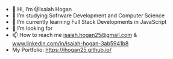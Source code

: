 - 👋 Hi, I’m @Isaiah Hogan
- 👀 I’m studying Sofrware Development and Computer Science
- 🌱 I’m currently learning Full Stack Developments in JavaScript
- 💞️ I’m looking for 
- 📫 How to reach me isaiah.hogan25@gmail.com & www.linkedin.com/in/isaiah-hogan-3ab5941b8
- My Portfolio: https://ihogan25.github.io/

<!---
Ihogan25/Ihogan25 is a ✨ special ✨ repository because its `README.md` (this file) appears on your GitHub profile.
You can click the Preview link to take a look at your changes.
--->
